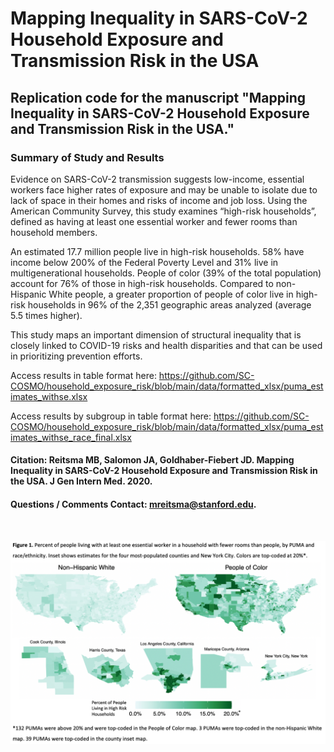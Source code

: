 # Mapping Inequality in SARS-CoV-2 Household Exposure and Transmission Risk in the USA
## Replication code for the manuscript "Mapping Inequality in SARS-CoV-2 Household Exposure and Transmission Risk in the USA."

### Summary of Study and Results
Evidence on SARS-CoV-2 transmission suggests low-income, essential workers face higher rates of exposure and may be unable to isolate due to lack of space in their homes and risks of income and job loss. Using the American Community Survey, this study examines “high-risk households”, defined as having at least one essential worker and fewer rooms than household members.

An estimated 17.7 million people live in high-risk households. 58% have income below 200% of the Federal Poverty Level and 31% live in multigenerational households. People of color (39% of the total population) account for 76% of those in high-risk households. Compared to non-Hispanic White people, a greater proportion of people of color live in high-risk households in 96% of the 2,351 geographic areas analyzed (average 5.5 times higher).

This study maps an important dimension of structural inequality that is closely linked to COVID-19 risks and health disparities and that can be used in prioritizing prevention efforts.

Access results in table format here: https://github.com/SC-COSMO/household_exposure_risk/blob/main/data/formatted_xlsx/puma_estimates_withse.xlsx

Access results by subgroup in table format here: https://github.com/SC-COSMO/household_exposure_risk/blob/main/data/formatted_xlsx/puma_estimates_withse_race_final.xlsx

#### Citation: Reitsma MB, Salomon JA, Goldhaber-Fiebert JD. Mapping Inequality in SARS-CoV-2 Household Exposure and Transmission Risk in the USA. J Gen Intern Med. 2020.

#### Questions / Comments Contact: mreitsma@stanford.edu.

&nbsp;
&nbsp;
&nbsp;
&nbsp;

![alt text](https://github.com/SC-COSMO/household_exposure_risk/blob/main/figure/figure1.png?raw=true)

